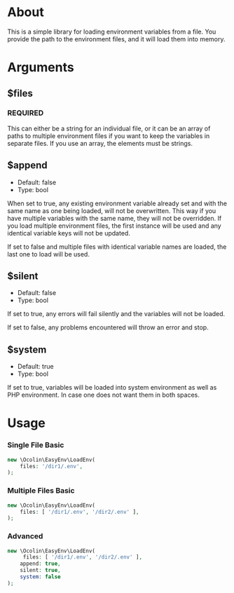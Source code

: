 # About

This is a simple library for loading environment variables from a file. You provide the path to the environment files, and it will load them into memory.

# Arguments

## $files

### REQUIRED

This can either be a string for an individual file, or it can be an array of paths to multiple environment files if you want to keep the variables in separate files. If you use an array, the elements must be strings.

## $append

- Default: false
- Type: bool

When set to true, any existing environment variable already set and with the same name as one being loaded, will not be overwritten. This way if you have multiple variables with the same name, they will not be overridden. If you load multiple environment files, the first instance will be used and any identical variable keys will not be updated.

If set to false and multiple files with identical variable names are loaded, the last one to load will be used. 

## $silent

- Default: false
- Type: bool

If set to true, any errors will fail silently and the variables will not be loaded.

If set to false, any problems encountered will throw an error and stop.

## $system

- Default: true
- Type: bool

If set to true, variables will be loaded into system environment as well as PHP environment. In case one does not want them in both spaces.

# Usage

### Single File Basic

```php
new \Ocolin\EasyEnv\LoadEnv(
    files: '/dir1/.env',
);
```

### Multiple Files Basic

```php
new \Ocolin\EasyEnv\LoadEnv(
    files: [ '/dir1/.env', '/dir2/.env' ],
);
```

### Advanced

```php
new \Ocolin\EasyEnv\LoadEnv(
     files: [ '/dir1/.env', '/dir2/.env' ],
    append: true,
    silent: true,
    system: false
);
```



